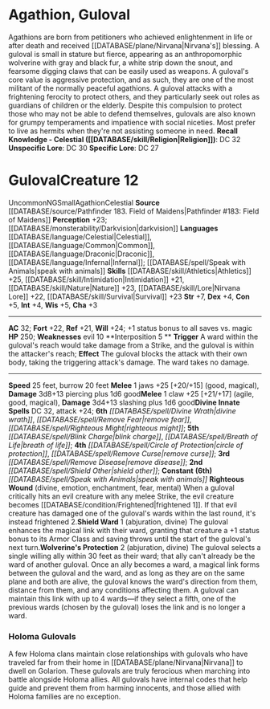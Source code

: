 ﻿---
ac: '32'
alignment: NG
all_resistance: null
burrow_speed: '20'
charisma: '+3'
climb_speed: null
constitution: '+5'
creature_ability:
- Interposition
- Righteous Wound
- Shield Ward
- Wolverine's Protection
creature_family: '[[DATABASE/monsterfamily/Agathion|Agathion]]'
dexterity: '+4'
element: null
fly_speed: null
fortitude: '+22'
hardness: null
hp: '250'
id: '2078'
immunity: null
intelligence: '+4'
land_speed: '25'
language:
- '[[DATABASE/language/Celestial|Celestial]]'
- '[[DATABASE/language/Common|Common]]'
- '[[DATABASE/language/Draconic|Draconic]]'
- '[[DATABASE/language/Infernal|Infernal]] ; [[DATABASE/spell/Speak with Animals|speak
  with animals]]'
level: '12'
max_speed: '25'
name: Guloval
perception: '+23'
rarity: Uncommon
reflex: '+21'
resistance: null
rus_type_level: null
school: null
sense:
- '[[DATABASE/monsterability/Darkvision|darkvision]]'
size: Small
skill:
- '[[DATABASE/skill/Athletics|Athletics]] +25'
- '[[DATABASE/skill/Intimidation|Intimidation]] +21'
- '[[DATABASE/skill/Nature|Nature]] +23'
- '[[DATABASE/skill/Lore|Nirvana Lore]] +22'
- '[[DATABASE/skill/Survival|Survival]] +23'
source: '[[DATABASE/source/Pathfinder 183. Field of Maidens|Pathfinder #183: Field
  of Maidens]]'
speed:
- 25 feet
- burrow 20 feet
spell:
- '[[DATABASE/spell/Blink Charge|Blink Charge]]'
- '[[DATABASE/spell/Breath of Life|Breathof Life]]'
- '[[DATABASE/spell/Circle of Protection|Circle of Protection]]'
- '[[DATABASE/spell/Divine Wrath|Divine Wrath]]'
- '[[DATABASE/spell/Remove Curse|Remove Curse]]'
- '[[DATABASE/spell/Remove Disease|Remove Disease]]'
- '[[DATABASE/spell/Remove Fear|Remove Fear]]'
- '[[DATABASE/spell/Righteous Might|Righteous Might]]'
- '[[DATABASE/spell/Shield Other|Shield Other]]'
- '[[DATABASE/spell/Speak with Animals|Speak with Animals]]'
strength: '+7'
strength_req: '7'
strongest_save:
- Will
swim_speed: null
trait:
- '[[DATABASE/trait/Agathion|Agathion]]'
- '[[DATABASE/trait/Celestial|Celestial]]'
- '[[DATABASE/trait/Uncommon|Uncommon]]'
type: Creature
vision: Darkvision
weakest_save:
- Reflex
weakness:
- evil 10
will: '+24'
wisdom: '+5'

---
# Agathion, Guloval

Agathions are born from petitioners who achieved enlightenment in life or after death and received [[DATABASE/plane/Nirvana|Nirvana's]] blessing. A guloval is small in stature but fierce, appearing as an anthropomorphic wolverine with gray and black fur, a white strip down the snout, and fearsome digging claws that can be easily used as weapons.
 A guloval's core value is aggressive protection, and as such, they are one of the most militant of the normally peaceful agathions. A guloval attacks with a frightening ferocity to protect others, and they particularly seek out roles as guardians of children or the elderly. Despite this compulsion to protect those who may not be able to defend themselves, gulovals are also known for grumpy temperaments and impatience with social niceties. Most prefer to live as hermits when they're not assisting someone in need.
**Recall Knowledge - Celestial ([[DATABASE/skill/Religion|Religion]])**: DC 32
**Unspecific Lore**: DC 30
**Specific Lore**: DC 27

# Guloval<span class="item-type">Creature 12</span>

<span class="trait-uncommon item-trait">Uncommon</span><span class="trait-alignment item-trait">NG</span><span class="trait-size item-trait">Small</span><span class="item-trait">Agathion</span><span class="item-trait">Celestial</span>
**Source** [[DATABASE/source/Pathfinder 183. Field of Maidens|Pathfinder #183: Field of Maidens]]
**Perception** +23; [[DATABASE/monsterability/Darkvision|darkvision]]
**Languages** [[DATABASE/language/Celestial|Celestial]], [[DATABASE/language/Common|Common]], [[DATABASE/language/Draconic|Draconic]], [[DATABASE/language/Infernal|Infernal]]; [[DATABASE/spell/Speak with Animals|speak with animals]]
**Skills** [[DATABASE/skill/Athletics|Athletics]] +25, [[DATABASE/skill/Intimidation|Intimidation]] +21, [[DATABASE/skill/Nature|Nature]] +23, [[DATABASE/skill/Lore|Nirvana Lore]] +22, [[DATABASE/skill/Survival|Survival]] +23
**Str** +7, **Dex** +4, **Con** +5, **Int** +4, **Wis** +5, **Cha** +3

---
**AC** 32; **Fort** +22, **Ref** +21, **Will** +24; +1 status bonus to all saves vs. magic
**HP** 250; **Weaknesses** evil 10
<span class="in-box-ability">**Interposition <span class="action-icon">5</span> ** **Trigger** A ward within the guloval's reach would take damage from a Strike, and the guloval is within the attacker's reach; **Effect** The guloval blocks the attack with their own body, taking the triggering attack's damage. The ward takes no damage.</span>

---
**Speed** 25 feet, burrow 20 feet
<span class="in-box-ability">**Melee** <span class="action-icon">1</span> jaws +25 [+20/+15] (good, magical), **Damage** 3d8+13 piercing plus 1d6 good</span><span class="in-box-ability">**Melee** <span class="action-icon">1</span> claw +25 [+21/+17] (agile, good, magical), **Damage** 3d4+13 slashing plus 1d6 good</span>**Divine Innate Spells** DC 32, attack +24; **6th** _[[DATABASE/spell/Divine Wrath|divine wrath]]_, _[[DATABASE/spell/Remove Fear|remove fear]]_, _[[DATABASE/spell/Righteous Might|righteous might]]_; **5th** _[[DATABASE/spell/Blink Charge|blink charge]]_, _[[DATABASE/spell/Breath of Life|breath of life]]_; **4th** _[[DATABASE/spell/Circle of Protection|circle of protection]]_, _[[DATABASE/spell/Remove Curse|remove curse]]_; **3rd** _[[DATABASE/spell/Remove Disease|remove disease]]_; **2nd** _[[DATABASE/spell/Shield Other|shield other]]_; **Constant** **(6th)** _[[DATABASE/spell/Speak with Animals|speak with animals]]_
<span class="in-box-ability">**Righteous Wound** (divine, emotion, enchantment, fear, mental) When a guloval critically hits an evil creature with any melee Strike, the evil creature becomes [[DATABASE/condition/Frightened|frightened 1]]. If that evil creature has damaged one of the guloval's wards within the last round, it's instead frightened 2.</span><span class="in-box-ability">**Shield Ward** <span class="action-icon">1</span> (abjuration, divine) The guloval enhances the magical link with their ward, granting that creature a +1 status bonus to its Armor Class and saving throws until the start of the guloval's next turn.</span><span class="in-box-ability">**Wolverine's Protection** <span class="action-icon">2</span> (abjuration, divine) The guloval selects a single willing ally within 30 feet as their ward; that ally can't already be the ward of another guloval. Once an ally becomes a ward, a magical link forms between the guloval and the ward, and as long as they are on the same plane and both are alive, the guloval knows the ward's direction from them, distance from them, and any conditions affecting them. A guloval can maintain this link with up to 4 wards—if they select a fifth, one of the previous wards (chosen by the guloval) loses the link and is no longer a ward.</span>

###  Holoma Gulovals

A few Holoma clans maintain close relationships with gulovals who have traveled far from their home in [[DATABASE/plane/Nirvana|Nirvana]] to dwell on Golarion. These gulovals are truly ferocious when marching into battle alongside Holoma allies. All gulovals have internal codes that help guide and prevent them from harming innocents, and those allied with Holoma families are no exception.